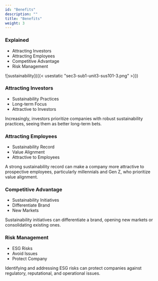 ```yaml
---
id: "Benefits"
description: ""
title: "Benefits"
weight: 3
---
```


### Explained

- Attracting Investors
- Attracting Employees
- Competitive Advantage
- Risk Management

![sustainability]({{< usestatic "sec3-sub1-unit3-sus101-3.png" >}})

### Attracting Investors

- Sustainability Practices
- Long-term Focus
- Attractive to Investors

Increasingly, investors prioritize companies with robust sustainability practices, seeing them as better long-term bets.
### Attracting Employees

- Sustainability Record
- Value Alignment
- Attractive to Employees

A strong sustainability record can make a company more attractive to prospective employees, particularly millennials and Gen Z, who prioritize value alignment.
### Competitive Advantage

- Sustainability Initiatives
- Differentiate Brand
- New Markets

Sustainability initiatives can differentiate a brand, opening new markets or consolidating existing ones.
### Risk Management

- ESG Risks
- Avoid Issues
- Protect Company

Identifying and addressing ESG risks can protect companies against regulatory, reputational, and operational issues.
